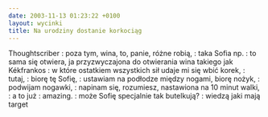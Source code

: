 ```yaml
---
date: 2003-11-13 01:23:22 +0100
layout: wycinki
title: Na urodziny dostanie korkociąg
---
```


Thoughtscriber
: poza tym, wina, to, panie, różne robią,
: taka Sofia np.
: to sama się otwiera, ja przyzwyczajona do otwierania wina takiego jak Kékfrankos
: w które ostatkiem wszystkich sił udaje mi się wbić korek,
: tutaj,
: biorę tę Sofię,
: ustawiam na podłodze między nogami, biorę nożyk,
: podwijam nogawki,
: napinam się, rozumiesz, nastawiona na 10 minut walki,
: a to już
: amazing.
: może Sofię specjalnie tak butelkują?
: wiedzą jaki mają target

